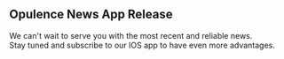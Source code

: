 ## Opulence News App Release 

We can't wait to serve you with the most recent and reliable news.<br>
Stay tuned and subscribe to our IOS app to have even more advantages.
